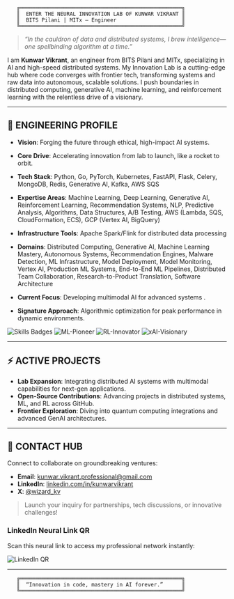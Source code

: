 ```
   ╔════════════════════════════════════════════════════╗
   ║  ENTER THE NEURAL INNOVATION LAB OF KUNWAR VIKRANT ║
   ║  BITS Pilani | MITx – Engineer                     ║
   ╚════════════════════════════════════════════════════╝
```

> *“In the cauldron of data and distributed systems, I brew intelligence—one spellbinding algorithm at a time.”*

I am **Kunwar Vikrant**, an engineer from BITS Pilani and MITx, specializing in AI and high-speed distributed systems. My Innovation Lab is a cutting-edge hub where code converges with frontier tech, transforming systems and raw data into autonomous, scalable solutions. I push boundaries in distributed computing, generative AI, machine learning, and reinforcement learning with the relentless drive of a visionary.

---

## 🔬 ENGINEERING PROFILE

- **Vision**: Forging the future through ethical, high-impact AI systems.
- **Core Drive**: Accelerating innovation from lab to launch, like a rocket to orbit.
- **Tech Stack**: Python, Go, PyTorch, Kubernetes, FastAPI, Flask, Celery, MongoDB, Redis, Generative AI, Kafka, AWS SQS
- **Expertise Areas**: Machine Learning, Deep Learning, Generative AI, Reinforcement Learning, Recommendation Systems, NLP, Predictive Analysis, Algorithms, Data Structures, A/B Testing, AWS (Lambda, SQS, CloudFormation, ECS), GCP (Vertex AI, BigQuery)
- **Infrastructure Tools**: Apache Spark/Flink for distributed data processing
- **Domains**: Distributed Computing, Generative AI, Machine Learning Mastery, Autonomous Systems, Recommendation Engines, Malware Detection, ML Infrastructure, Model Deployment, Model Monitoring, Vertex AI, Production ML Systems, End-to-End ML Pipelines, Distributed Team Collaboration, Research-to-Product Translation, Software Architecture

- **Current Focus**: Developing multimodal AI for advanced systems .
- **Signature Approach**: Algorithmic optimization for peak performance in dynamic environments.

![Skills Badges](https://img.shields.io/badge/Python-Expert-3776AB?style=for-the-badge&logo=python&logoColor=white) ![ML-Pioneer](https://img.shields.io/badge/Machine%20Learning-Pioneer-FF6F00?style=for-the-badge&logo=tensorflow&logoColor=white) ![RL-Innovator](https://img.shields.io/badge/Reinforcement%20Learning-Innovator-4CAF50?style=for-the-badge&logo=robot&logoColor=white) ![xAI-Visionary](https://img.shields.io/badge/xAI-Inspired-00BFFF?style=for-the-badge&logo=brain&logoColor=white)

---

## ⚡ ACTIVE PROJECTS

- **Lab Expansion**: Integrating distributed AI systems with multimodal capabilities for next-gen applications.
- **Open-Source Contributions**: Advancing projects in distributed systems, ML, and RL across GitHub.
- **Frontier Exploration**: Diving into quantum computing integrations and advanced GenAI architectures.

---

## 📡 CONTACT HUB

Connect to collaborate on groundbreaking ventures:

- **Email**: kunwar.vikrant.professional@gmail.com
- **LinkedIn**: [linkedin.com/in/kunwarvikrant](https://www.linkedin.com/in/kunwarvikrant/)
- **X**: [@wizard_kv](https://x.com/wizard_kv)

> Launch your inquiry for partnerships, tech discussions, or innovative challenges!


### LinkedIn Neural Link QR
Scan this neural link to access my professional network instantly:

![LinkedIn QR](https://api.qrserver.com/v1/create-qr-code/?size=150x150&data=https://www.linkedin.com/in/kunwarvikrant/&bgcolor=000000&color=00BFFF)

---

```
   ╔════════════════════════════════════════════════════╗
   ║  “Innovation in code, mastery in AI forever.”      ║
   ╚════════════════════════════════════════════════════╝
```
